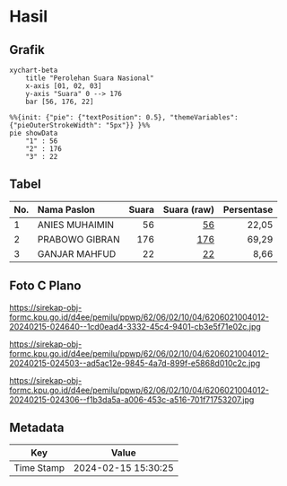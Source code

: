 # Hasil

## Grafik

```mermaid
xychart-beta
    title "Perolehan Suara Nasional"
    x-axis [01, 02, 03]
    y-axis "Suara" 0 --> 176
    bar [56, 176, 22]
```

```mermaid
%%{init: {"pie": {"textPosition": 0.5}, "themeVariables": {"pieOuterStrokeWidth": "5px"}} }%%
pie showData
    "1" : 56
    "2" : 176
    "3" : 22
```

## Tabel

| No. | Nama Paslon    | Suara | Suara (raw) | Persentase |
|:--- |:-------------- | -----:| -----------:| ----------:|
| 1   | ANIES MUHAIMIN | 56    | [56][p-1]   | 22,05      |
| 2   | PRABOWO GIBRAN | 176   | [176][p-2]  | 69,29      |
| 3   | GANJAR MAHFUD  | 22    | [22][p-3]   | 8,66       |


[p-1]: https://github.com/gigit-pemilu/pemilu-2024/blob/main/pilpres/hitung-suara/sub/62-kalimantan-tengah/sub/06-katingan/sub/02-katingan-hilir/sub/1004-kasongan-lama/sub/012-tps/sub/paslon-1.txt
[p-2]: https://github.com/gigit-pemilu/pemilu-2024/blob/main/pilpres/hitung-suara/sub/62-kalimantan-tengah/sub/06-katingan/sub/02-katingan-hilir/sub/1004-kasongan-lama/sub/012-tps/sub/paslon-2.txt
[p-3]: https://github.com/gigit-pemilu/pemilu-2024/blob/main/pilpres/hitung-suara/sub/62-kalimantan-tengah/sub/06-katingan/sub/02-katingan-hilir/sub/1004-kasongan-lama/sub/012-tps/sub/paslon-3.txt

## Foto C Plano

https://sirekap-obj-formc.kpu.go.id/d4ee/pemilu/ppwp/62/06/02/10/04/6206021004012-20240215-024640--1cd0ead4-3332-45c4-9401-cb3e5f71e02c.jpg

https://sirekap-obj-formc.kpu.go.id/d4ee/pemilu/ppwp/62/06/02/10/04/6206021004012-20240215-024503--ad5ac12e-9845-4a7d-899f-e5868d010c2c.jpg

https://sirekap-obj-formc.kpu.go.id/d4ee/pemilu/ppwp/62/06/02/10/04/6206021004012-20240215-024306--f1b3da5a-a006-453c-a516-701f71753207.jpg


## Metadata

| Key        | Value               |
| ---------- | ------------------- |
| Time Stamp | 2024-02-15 15:30:25 |



